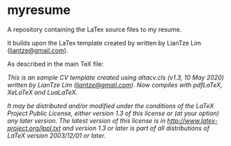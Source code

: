 # myresume
A repository containing the LaTex source files to my resume.

It builds upon the LaTex template created by written by LianTze Lim (liantze@gmail.com).

As described in the main TeX file:

_This is an sample CV template created using altacv.cls
(v1.3, 10 May 2020) written by LianTze Lim (liantze@gmail.com). Now compiles with pdfLaTeX, XeLaTeX and LuaLaTeX._

_It may be distributed and/or modified under the
conditions of the LaTeX Project Public License, either version 1.3
of this license or (at your option) any later version.
The latest version of this license is in
    http://www.latex-project.org/lppl.txt
and version 1.3 or later is part of all distributions of LaTeX
version 2003/12/01 or later._
